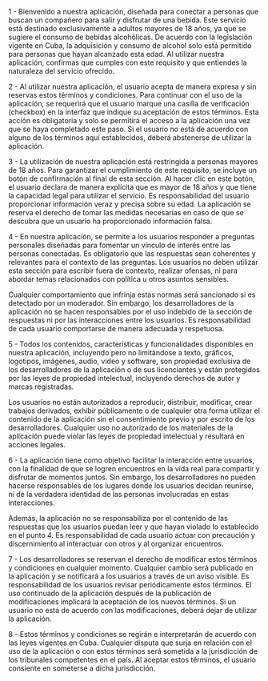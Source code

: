 1 - Bienvenido a nuestra aplicación, diseñada para conectar a personas que buscan un compañero para salir y disfrutar de una bebida. Este servicio está destinado exclusivamente a adultos mayores de 18 años, ya que se sugiere el consumo de bebidas alcohólicas. De acuerdo con la legislación vigente en Cuba, la adquisición y consumo de alcohol solo está permitido para personas que hayan alcanzado esta edad. Al utilizar nuestra aplicación, confirmas que cumples con este requisito y que entiendes la naturaleza del servicio ofrecido.

2 - Al utilizar nuestra aplicación, el usuario acepta de manera expresa y sin reservas estos términos y condiciones. Para continuar con el uso de la aplicación, se requerirá que el usuario marque una casilla de verificación (checkbox) en la interfaz que indique su aceptación de estos términos. Esta acción es obligatoria y solo se permitirá el acceso a la aplicación una vez que se haya completado este paso. Si el usuario no está de acuerdo con alguno de los términos aquí establecidos, deberá abstenerse de utilizar la aplicación.

3 - La utilización de nuestra aplicación está restringida a personas mayores de 18 años. Para garantizar el cumplimiento de este requisito, se incluye un botón de confirmación al final de esta sección. Al hacer clic en este botón, el usuario declara de manera explícita que es mayor de 18 años y que tiene la capacidad legal para utilizar el servicio. Es responsabilidad del usuario proporcionar información veraz y precisa sobre su edad. La aplicación se reserva el derecho de tomar las medidas necesarias en caso de que se descubra que un usuario ha proporcionado información falsa.

4 -  En nuestra aplicación, se permite a los usuarios responder a preguntas personales diseñadas para fomentar un vínculo de interés entre las personas conectadas. Es obligatorio que las respuestas sean coherentes y relevantes para el contexto de las preguntas. Los usuarios no deben utilizar esta sección para escribir fuera de contexto, realizar ofensas, ni para abordar temas relacionados con política u otros asuntos sensibles.

Cualquier comportamiento que infrinja estas normas será sancionado si es detectado por un moderador. Sin embargo, los desarrolladores de la aplicación no se hacen responsables por el uso indebido de la sección de respuestas ni por las interacciones entre los usuarios. Es responsabilidad de cada usuario comportarse de manera adecuada y respetuosa.

5 - Todos los contenidos, características y funcionalidades disponibles en nuestra aplicación, incluyendo pero no limitándose a texto, gráficos, logotipos, imágenes, audio, video y software, son propiedad exclusiva de los desarrolladores de la aplicación o de sus licenciantes y están protegidos por las leyes de propiedad intelectual, incluyendo derechos de autor y marcas registradas.

Los usuarios no están autorizados a reproducir, distribuir, modificar, crear trabajos derivados, exhibir públicamente o de cualquier otra forma utilizar el contenido de la aplicación sin el consentimiento previo y por escrito de los desarrolladores. Cualquier uso no autorizado de los materiales de la aplicación puede violar las leyes de propiedad intelectual y resultará en acciones legales.

6 - La aplicación tiene como objetivo facilitar la interacción entre usuarios, con la finalidad de que se logren encuentros en la vida real para compartir y disfrutar de momentos juntos. Sin embargo, los desarrolladores no pueden hacerse responsables de los lugares donde los usuarios decidan reunirse, ni de la verdadera identidad de las personas involucradas en estas interacciones.

Además, la aplicación no se responsabiliza por el contenido de las respuestas que los usuarios puedan leer y que hayan violado lo establecido en el punto 4. Es responsabilidad de cada usuario actuar con precaución y discernimiento al interactuar con otros y al organizar encuentros.

7 - Los desarrolladores se reservan el derecho de modificar estos términos y condiciones en cualquier momento. Cualquier cambio será publicado en la aplicación y se notificará a los usuarios a través de un aviso visible. Es responsabilidad de los usuarios revisar periódicamente estos términos. El uso continuado de la aplicación después de la publicación de modificaciones implicará la aceptación de los nuevos términos. Si un usuario no está de acuerdo con las modificaciones, deberá dejar de utilizar la aplicación.

8 - Estos términos y condiciones se regirán e interpretarán de acuerdo con las leyes vigentes en Cuba. Cualquier disputa que surja en relación con el uso de la aplicación o con estos términos será sometida a la jurisdicción de los tribunales competentes en el país. Al aceptar estos términos, el usuario consiente en someterse a dicha jurisdicción.


